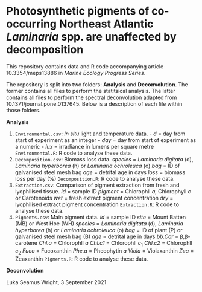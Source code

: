 # Photosynthetic pigments of co-occurring Northeast Atlantic *Laminaria* spp. are unaffected by decomposition
This repository contains data and R code accompanying article 10.3354/meps13886 in *Marine Ecology Progress Series*.

The repository is split into two folders: **Analysis** and **Deconvolution**. The former contains all files to perform the statitsical analysis. The latter contains all files to perform the spectral deconvolution adapted from 10.1371/journal.pone.0137645. Below is a description of each file within those folders.

**Analysis**
1. `Environmental.csv`: *In situ* light and temperature data.
                        -      *d* = day from start of experiment as an integer
                        - *day* = day from start of experiment as a numeric
                        - *lux* = irradiance in lumens per square metre
   `Environmental.R`: R code to analyse these data.
2. `Decomposition.csv`: Biomass loss data.
                        *species* = *Laminaria digitata* (d), *Laminaria hyperborea* (h) or *Laminaria ochroleuca* (o)
                        *bag* = ID of galvanised steel mesh bag
                        *age* = detrital age in days
                        *loss* = biomass loss per day (%)
   `Decomposition.R`: R code to analyse these data.
3. `Extraction.csv`: Comparison of pigment extraction from fresh and lyophilised tissue.
                     *id* = sample ID
                     *pigment* = Chlorophll *a*, Chlorophyll *c* or Carotenoids
                     *wet* = fresh extract pigment concentration
                     *dry* = lyophilised extract pigment concentration
   `Extraction.R`: R code to analyse these data.
4. `Pigments.csv`: Main pigment data.
                     *id* = sample ID
                     *site* = Mount Batten (MB) or West Hoe (WH)
                     *species* = *Laminaria digitata* (d), *Laminaria hyperborea* (h) or *Laminaria ochroleuca* (o)
                     *bag* = ID of plant (P) or galvanised steel mesh bag (B)
                     *age* = detrital age in days
                     *bb.Car* = β,β-carotene
                     *Chl.a* = Chlorophll *a*
                     *Chl.c1* = Chlorophll *c*<sub>1</sub>
                     *Chl.c2* = Chlorophll *c*<sub>2</sub>
                     *Fuco* = Fucoxanthin
                     *Phe.a* = Pheophytin *a*
                     *Viola* = Violaxanthin
                     *Zea* = Zeaxanthin
   `Pigments.R`: R code to analyse these data.

**Deconvolution**

Luka Seamus Wright, 3 September 2021
